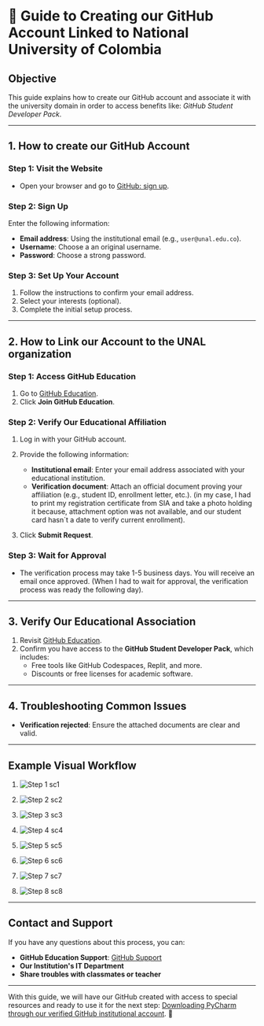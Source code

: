# 📘 Guide to Creating our GitHub Account Linked to National University of Colombia

## **Objective**
This guide explains how to create our GitHub account and associate it with the university domain in
order to access benefits like: *GitHub Student Developer Pack*.

---

## **1. How to create our GitHub Account**
### **Step 1: Visit the Website**
- Open your browser and go to [GitHub: sign up](https://github.com/signup).

### **Step 2: Sign Up**
Enter the following information:
   - **Email address**: Using the institutional email (e.g., `user@unal.edu.co`).
   - **Username**: Choose a an original username.
   - **Password**: Choose a strong password.

### **Step 3: Set Up Your Account**
1. Follow the instructions to confirm your email address.
2. Select your interests (optional).
3. Complete the initial setup process.

---

## **2. How to Link our Account to the UNAL organization**
### **Step 1: Access GitHub Education**
1. Go to [GitHub Education](https://education.github.com/).
2. Click **Join GitHub Education**.
### **Step 2: Verify Our Educational Affiliation**
1. Log in with your GitHub account.
2. Provide the following information: 
   - **Institutional email**: Enter your email address associated with your educational institution.
   - **Verification document**: Attach an official document proving your affiliation (e.g., student ID, enrollment letter, etc.).
     (in my case, I had to print my registration certificate from SIA and take a photo holding it because, attachment option was
     not available, and our student card hasn´t a date to verify current enrollment).

3. Click **Submit Request**.

### **Step 3: Wait for Approval**
- The verification process may take 1-5 business days. You will receive an email once approved.
  (When I had to wait for approval, the verification process was ready the following day).

---

## **3. Verify Our Educational Association**
1. Revisit [GitHub Education](https://education.github.com/).
2. Confirm you have access to the **GitHub Student Developer Pack**, which includes:
   - Free tools like GitHub Codespaces, Replit, and more.
   - Discounts or free licenses for academic software.

---

## **4. Troubleshooting Common Issues**
- **Verification rejected**: Ensure the attached documents are clear and valid.

---

## **Example Visual Workflow**
1.  
   ![Step 1 sc1](https://github.com/serabe91/Entrega_1/blob/master/GitHubAcc_Tutorial/images/sc1_ghsu.JPG?raw=true) 

2.   
   ![Step 2 sc2](https://github.com/serabe91/Entrega_1/blob/master/GitHubAcc_Tutorial/images/sc2_ghsu.JPG?raw=true)

3. 
   ![Step 3 sc3](https://github.com/serabe91/Entrega_1/blob/master/GitHubAcc_Tutorial/images/sc3_signin.JPG?raw=true)

4.
    ![Step 4 sc4](https://github.com/serabe91/Entrega_1/blob/master/GitHubAcc_Tutorial/images/sc4_ghedu.JPG?raw=true)

5. 
   ![Step 5 sc5](https://github.com/serabe91/Entrega_1/blob/master/GitHubAcc_Tutorial/images/sc5_verif.JPG?raw=true)

6. 
   ![Step 6 sc6](https://github.com/serabe91/Entrega_1/blob/master/GitHubAcc_Tutorial/images/sc6_verif2.JPG?raw=true)

7. 
   ![Step 7 sc7](https://github.com/serabe91/Entrega_1/blob/master/GitHubAcc_Tutorial/images/sc7_proof.JPG?raw=true)

8. 
   ![Step 8 sc8](https://github.com/serabe91/Entrega_1/blob/master/GitHubAcc_Tutorial/images/sc8_verified.JPG?raw=true)

   
---

## **Contact and Support**
If you have any questions about this process, you can:
- **GitHub Education Support**: [GitHub Support](https://support.github.com/) 
- **Our Institution's IT Department**
- **Share troubles with classmates or teacher**

---

With this guide, we will have our GitHub created with access to special resources
and ready to use it for the next step: [Downloading PyCharm through our verified GitHub institutional account](https://www.jetbrains.com/shop/eform/students).  🚀
